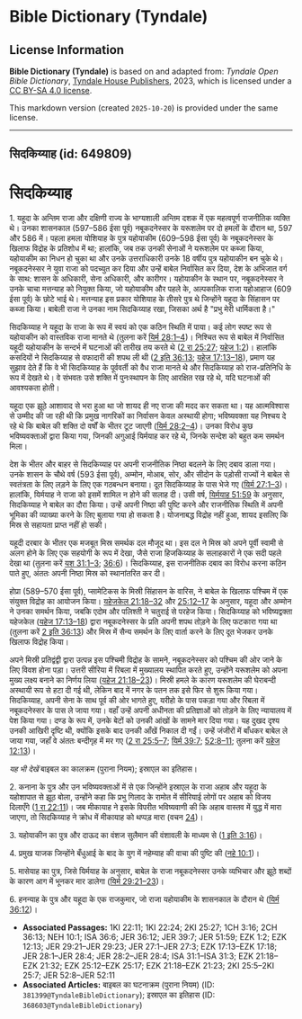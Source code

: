 # Bible Dictionary (Tyndale)

## License Information

**Bible Dictionary (Tyndale)** is based on and adapted from: _Tyndale Open Bible Dictionary_, [Tyndale House Publishers](https://tyndaleopenresources.com/), 2023, which is licensed under a [CC BY-SA 4.0 license](https://creativecommons.org/licenses/by-sa/4.0/legalcode.en).

This markdown version (created `2025-10-20`) is provided under the same license.



--------------------------------

## सिदकिय्याह (id: 649809)

सिदकिय्याह
==========

1\. यहूदा के अन्तिम राजा और दक्षिणी राज्य के भाग्यशाली अन्तिम दशक में एक महत्वपूर्ण राजनीतिक व्यक्ति थे। उनका शासनकाल (597–586 ईसा पूर्व) नबूकदनेस्सर के यरूशलेम पर दो हमलों के दौरान था, 597 और 586 में। पहला हमला योशियाह के पुत्र यहोयाकीम (609–598 ईसा पूर्व) के नबूकदनेस्सर के खिलाफ विद्रोह के प्रतिशोध में था; हालांकि, जब तक उनकी सेनाओं ने यरूशलेम पर कब्जा किया, यहोयाकीम का निधन हो चुका था और उनके उत्तराधिकारी उनके 18 वर्षीय पुत्र यहोयाकीन बन चुके थे। नबूकदनेस्सर ने युवा राजा को पदच्युत कर दिया और उन्हें बाबेल निर्वासित कर दिया, देश के अभिजात वर्ग के साथ: शासन के अधिकारी, सेना अधिकारी, और कारीगर। यहोयाकीन के स्थान पर, नबूकदनेस्सर ने उनके चाचा मत्तन्याह को नियुक्त किया, जो यहोयाकीम और पहले के, अल्पकालिक राजा यहोआहाज (609 ईसा पूर्व) के छोटे भाई थे। मत्तन्याह इस प्रकार योशियाह के तीसरे पुत्र थे जिन्होंने यहूदा के सिंहासन पर कब्जा किया। बाबेली राजा ने उनका नाम सिदकिय्याह रखा, जिसका अर्थ है "प्रभु मेरी धार्मिकता है।"

सिदकिय्याह ने यहूदा के राजा के रूप में स्वयं को एक कठिन स्थिति में पाया। कई लोग स्पष्ट रूप से यहोयाकीन को वास्तविक राजा मानते थे (तुलना करें [यिर्म 28:1–4](https://ref.ly/Jer28:1-Jer28:4))। निश्चित रूप से बाबेल में निर्वासित यहूदी यहोयाकीन के सन्दर्भ में घटनाओं की तारीख तय करते थे ([2 रा 25:27](https://ref.ly/2Kgs25:27); [यहेज 1:2](https://ref.ly/Ezek1:2))। हालांकि कसदियों ने सिदकिय्याह से वफादारी की शपथ ली थी ([2 इति 36:13](https://ref.ly/2Chr36:13); [यहेज 17:13–18](https://ref.ly/Ezek17:13-Ezek17:18)), प्रमाण यह सुझाव देते हैं कि वे भी सिदकिय्याह के पूर्ववर्ती को वैध राजा मानते थे और सिदकिय्याह को राज\-प्रतिनिधि के रूप में देखते थे। वे संभवतः उसे शक्ति में पुनःस्थापन के लिए आरक्षित रख रहे थे, यदि घटनाओं की आवश्यकता होती।

यहूदा एक झूठे आशावाद से भरा हुआ था जो शायद ही नए राजा की मदद कर सकता था। यह आत्मविश्वास से उम्मीद की जा रही थी कि प्रमुख नागरिकों का निर्वासन केवल अस्थायी होगा; भविष्यवक्ता यह निश्चय दे रहे थे कि बाबेल की शक्ति दो वर्षों के भीतर टूट जाएगी ([यिर्म 28:2–4](https://ref.ly/Jer28:2-Jer28:4))। उनका विरोध कुछ भविष्यवक्ताओं द्वारा किया गया, जिनकी अगुआई यिर्मयाह कर रहे थे, जिनके सन्देश को बहुत कम समर्थन मिला।

देश के भीतर और बाहर से सिदकिय्याह पर अपनी राजनीतिक निष्ठा बदलने के लिए दबाव डाला गया। उनके शासन के चौथे वर्ष (593 ईसा पूर्व), अम्मोन, मोआब, सोर, और सीदोन के पड़ोसी राज्यों ने बाबेल से स्वतंत्रता के लिए लड़ने के लिए एक गठबन्धन बनाया। दूत सिदकिय्याह के पास भेजे गए ([यिर्म 27:1–3](https://ref.ly/Jer27:1-Jer27:3))। हालांकि, यिर्मयाह ने राजा को इसमें शामिल न होने की सलाह दी। उसी वर्ष, [यिर्मयाह 51:59](https://ref.ly/Jer51:59) के अनुसार, सिदकिय्याह ने बाबेल का दौरा किया। उन्हें अपनी निष्ठा की पुष्टि करने और राजनीतिक स्थिति में अपनी भूमिका की व्याख्या करने के लिए बुलाया गया हो सकता है। योजनाबद्ध विद्रोह नहीं हुआ, शायद इसलिए कि मिस्र से सहायता प्राप्त नहीं हो सकी।

यहूदी दरबार के भीतर एक मजबूत मिस्र समर्थक दल मौजूद था। इस दल ने मिस्र को अपने पूर्वी स्वामी से अलग होने के लिए एक सहयोगी के रूप में देखा, जैसे राजा हिजकिय्याह के सलाहकारों ने एक सदी पहले देखा था (तुलना करें [यश 31:1–3](https://ref.ly/Isa31:1-Isa31:3); [36:6](https://ref.ly/Isa36:6))। सिदकिय्याह, इस राजनीतिक दबाव का विरोध करना कठिन पाते हुए, अंततः अपनी निष्ठा मिस्र को स्थानांतरित कर दी।

होप्रा (589–570 ईसा पूर्व), प्सामेटिकस के मिस्री सिंहासन के वारिस, ने बाबेल के खिलाफ पश्चिम में एक संयुक्त विद्रोह का आयोजन किया। [यहेजकेल 21:18–32](https://ref.ly/Ezek21:18-Ezek21:32) और [25:12–17](https://ref.ly/Ezek25:12-Ezek25:17) के अनुसार, यहूदा और अम्मोन ने उनका समर्थन किया, जबकि एदोम और पलिश्ती ने चतुराई से परहेज किया। सिदकिय्याह को भविष्यद्वक्ता यहेजकेल ([यहेज 17:13–18](https://ref.ly/Ezek17:13-Ezek17:18)) द्वारा नबूकदनेस्सर के प्रति अपनी शपथ तोड़ने के लिए फटकारा गया था (तुलना करें [2 इति 36:13](https://ref.ly/2Chr36:13)) और मिस्र में सैन्य समर्थन के लिए वार्ता करने के लिए दूत भेजकर उनके खिलाफ विद्रोह किया।

अपने मिस्री प्रतिद्वंद्वी द्वारा उत्पन्न इस पश्चिमी विद्रोह के सामने, नबूकदनेस्सर को पश्चिम की ओर जाने के लिए विवश होना पड़ा। उत्तरी सीरिया में रिबला में मुख्यालय स्थापित करते हुए, उन्होंने यरूशलेम को अपना मुख्य लक्ष्य बनाने का निर्णय लिया ([यहेज 21:18–23](https://ref.ly/Ezek21:18-Ezek21:23))। मिस्री हमले के कारण यरूशलेम की घेराबन्दी अस्थायी रूप से हटा दी गई थी, लेकिन बाद में नगर के पतन तक इसे फिर से शुरू किया गया। सिदकिय्याह, अपनी सेना के साथ पूर्व की ओर भागते हुए, यरीहो के पास पकड़ा गया और रिबला में नबूकदनेस्सर के पास ले जाया गया। वहाँ उन्हें अपनी अधीनता की प्रतिज्ञाओं को तोड़ने के लिए न्यायालय में पेश किया गया। दण्ड के रूप में, उनके बेटों को उनकी आंखों के सामने मार दिया गया। यह दुखद दृश्य उनकी आखिरी दृष्टि थी, क्योंकि इसके बाद उनकी आँखें निकाल दी गईं। उन्हें जंजीरों में बाँधकर बाबेल ले जाया गया, जहाँ वे अंततः बन्दीगृह में मर गए ([2 रा 25:5–7](https://ref.ly/2Kgs25:5-2Kgs25:7); [यिर्म 39:7](https://ref.ly/Jer39:7); [52:8–11](https://ref.ly/Jer52:8-Jer52:11); तुलना करें [यहेज 12:13](https://ref.ly/Ezek12:13))।

*यह भी देखें* बाइबल का कालक्रम (पुराना नियम); इस्राएल का इतिहास।

2\. कनाना के पुत्र और उन भविष्यवक्ताओं में से एक जिन्होंने इस्राएल के राजा अहाब और यहूदा के यहोशापात से झूठ बोला, उन्होंने कहा कि प्रभु गिलाद के रामोत में सीरियाई लोगों पर अहाब को विजय दिलाएँगे ([1 रा 22:11](https://ref.ly/1Kgs22:11))। जब मीकायाह ने इसके विपरीत भविष्यवाणी की कि अहाब वास्तव में युद्ध में मारा जाएगा, तो सिदकिय्याह ने क्रोध में मीकायाह को थप्पड़ मारा (वचन [24](https://ref.ly/1Kgs22:24))।

3\. यहोयाकीन का पुत्र और दाऊद का वंशज सुलैमान की वंशावली के माध्यम से ([1 इति 3:16](https://ref.ly/1Chr3:16))।

4\. प्रमुख याजक जिन्होंने बँधुआई के बाद के युग में नहेम्याह की वाचा की पुष्टि की ([नहे 10:1](https://ref.ly/Neh10:1))।

5\. मासेयाह का पुत्र, जिसे यिर्मयाह के अनुसार, बाबेल के राजा नबूकदनेस्सर उनके व्यभिचार और झूठे शब्दों के कारण आग में भूनकर मार डालेगा ([यिर्म 29:21–23](https://ref.ly/Jer29:21-Jer29:23))।

6\. हनन्याह के पुत्र और यहूदा के एक राजकुमार, जो राजा यहोयाकीम के शासनकाल के दौरान थे ([यिर्म 36:12](https://ref.ly/Jer36:12))।

* **Associated Passages:** 1KI 22:11; 1KI 22:24; 2KI 25:27; 1CH 3:16; 2CH 36:13; NEH 10:1; ISA 36:6; JER 36:12; JER 39:7; JER 51:59; EZK 1:2; EZK 12:13; JER 29:21–JER 29:23; JER 27:1–JER 27:3; EZK 17:13–EZK 17:18; JER 28:1–JER 28:4; JER 28:2–JER 28:4; ISA 31:1–ISA 31:3; EZK 21:18–EZK 21:32; EZK 25:12–EZK 25:17; EZK 21:18–EZK 21:23; 2KI 25:5–2KI 25:7; JER 52:8–JER 52:11
* **Associated Articles:** बाइबल का घटनाक्रम (पुराना नियम) (ID: `381399@TyndaleBibleDictionary`); इस्राएल का इतिहास  (ID: `368603@TyndaleBibleDictionary`)

